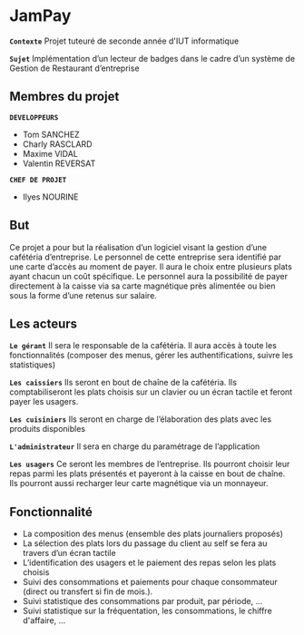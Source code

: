 # JamPay
**`Contexte`**
Projet tuteuré de seconde année d'IUT informatique

**`Sujet`**
Implémentation d’un lecteur de badges dans le cadre d’un système de Gestion de Restaurant d’entreprise


## Membres du projet
**`DEVELOPPEURS`**
-	Tom SANCHEZ
-	Charly RASCLARD
-	Maxime VIDAL
-	Valentin REVERSAT

**`CHEF DE PROJET`**
-	Ilyes NOURINE



## But

Ce projet a pour but la réalisation d’un logiciel visant la gestion d’une cafétéria d’entreprise. 
Le personnel de cette entreprise sera identifié par une carte d’accès au moment de payer. 
Il aura le choix entre plusieurs plats ayant chacun un coût spécifique. 
Le personnel aura la possibilité de payer directement à la caisse via sa carte magnétique près alimentée ou bien sous la forme d’une retenus sur salaire.

## Les acteurs

**`Le gérant`**
Il sera le responsable de la cafétéria. Il aura accès à toute les fonctionnalités (composer des menus, gérer les authentifications, suivre les statistiques)

**`Les caissiers`**
Ils seront en bout de chaîne de la cafétéria. Ils comptabiliseront les plats choisis sur un clavier ou un écran tactile et feront payer les usagers.

**`Les cuisiniers`**
Ils seront en charge de l’élaboration des plats avec les produits disponibles

**`L'administrateur`**
Il sera en charge du paramétrage de l’application

**`Les usagers`**
Ce seront les membres de l’entreprise. Ils pourront choisir leur repas parmi les plats présentés et payeront à la caisse en bout de chaîne. Ils pourront aussi recharger leur carte magnétique via un monnayeur.


## Fonctionnalité

-	La composition des menus (ensemble des plats journaliers proposés)
-	La sélection des plats lors du passage du client au self se fera au travers d’un écran tactile
-	L’identification des usagers et le paiement des repas selon les plats choisis
-	Suivi des consommations et paiements pour chaque consommateur (direct ou transfert si fin de mois.).
-	Suivi statistique des consommations par produit, par période, …
-	Suivi statistique sur la fréquentation, les consommations, le chiffre d'affaire, …


